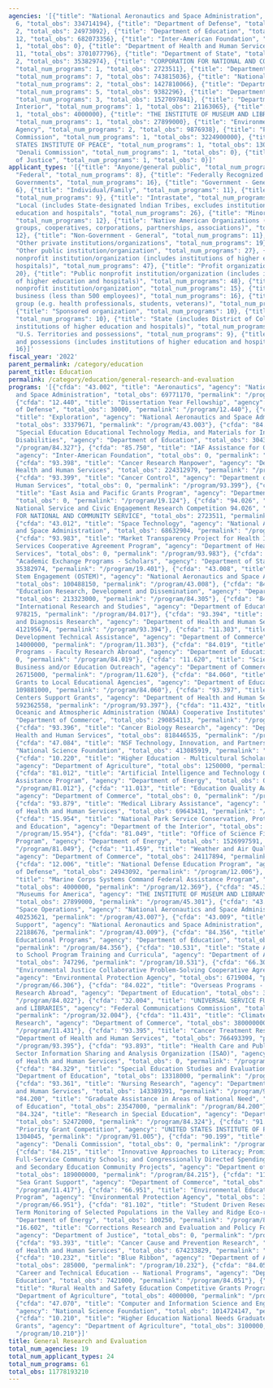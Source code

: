 ```yaml
---
agencies: '[{"title": "National Aeronautics and Space Administration", "total_num_programs":
  6, "total_obs": 334714194}, {"title": "Department of Defense", "total_num_programs":
  2, "total_obs": 24973092}, {"title": "Department of Education", "total_num_programs":
  12, "total_obs": 682073356}, {"title": "Inter-American Foundation", "total_num_programs":
  1, "total_obs": 0}, {"title": "Department of Health and Human Services", "total_num_programs":
  11, "total_obs": 3701077796}, {"title": "Department of State", "total_num_programs":
  2, "total_obs": 35382974}, {"title": "CORPORATION FOR NATIONAL AND COMMUNITY SERVICE",
  "total_num_programs": 1, "total_obs": 2723511}, {"title": "Department of Commerce",
  "total_num_programs": 7, "total_obs": 743815036}, {"title": "National Science Foundation",
  "total_num_programs": 2, "total_obs": 1427810066}, {"title": "Department of Agriculture",
  "total_num_programs": 5, "total_obs": 9382296}, {"title": "Department of Energy",
  "total_num_programs": 3, "total_obs": 1527097841}, {"title": "Department of the
  Interior", "total_num_programs": 1, "total_obs": 21163065}, {"title": "", "total_num_programs":
  1, "total_obs": 4000000}, {"title": "THE INSTITUTE OF MUSEUM AND LIBRARY SERVICES",
  "total_num_programs": 1, "total_obs": 27899000}, {"title": "Environmental Protection
  Agency", "total_num_programs": 2, "total_obs": 9876938}, {"title": "Federal Communications
  Commission", "total_num_programs": 1, "total_obs": 3224900000}, {"title": "UNITED
  STATES INSTITUTE OF PEACE", "total_num_programs": 1, "total_obs": 1304045}, {"title":
  "Denali Commission", "total_num_programs": 1, "total_obs": 0}, {"title": "Department
  of Justice", "total_num_programs": 1, "total_obs": 0}]'
applicant_types: '[{"title": "Anyone/general public", "total_num_programs": 13}, {"title":
  "Federal", "total_num_programs": 8}, {"title": "Federally Recognized lndian Tribal
  Governments", "total_num_programs": 16}, {"title": "Government - General", "total_num_programs":
  6}, {"title": "Individual/Family", "total_num_programs": 11}, {"title": "Interstate",
  "total_num_programs": 9}, {"title": "Intrastate", "total_num_programs": 10}, {"title":
  "Local (includes State-designated lndian Tribes, excludes institutions of higher
  education and hospitals", "total_num_programs": 26}, {"title": "Minority group",
  "total_num_programs": 12}, {"title": "Native American Organizations (includes lndian
  groups, cooperatives, corporations, partnerships, associations)", "total_num_programs":
  12}, {"title": "Non-Government - General", "total_num_programs": 11}, {"title":
  "Other private institutions/organizations", "total_num_programs": 19}, {"title":
  "Other public institution/organization", "total_num_programs": 27}, {"title": "Private
  nonprofit institution/organization (includes institutions of higher education and
  hospitals)", "total_num_programs": 47}, {"title": "Profit organization", "total_num_programs":
  20}, {"title": "Public nonprofit institution/organization (includes institutions
  of higher education and hospitals)", "total_num_programs": 48}, {"title": "Quasi-public
  nonprofit institution/organization", "total_num_programs": 15}, {"title": "Small
  business (less than 500 employees)", "total_num_programs": 16}, {"title": "Specialized
  group (e.g. health professionals, students, veterans)", "total_num_programs": 12},
  {"title": "Sponsored organization", "total_num_programs": 10}, {"title": "State",
  "total_num_programs": 10}, {"title": "State (includes District of Columbia, public
  institutions of higher education and hospitals)", "total_num_programs": 31}, {"title":
  "U.S. Territories and possessions", "total_num_programs": 9}, {"title": "U.S. Territories
  and possessions (includes institutions of higher education and hospitals)", "total_num_programs":
  16}]'
fiscal_year: '2022'
parent_permalink: /category/education
parent_title: Education
permalink: /category/education/general-research-and-evaluation
programs: '[{"cfda": "43.002", "title": "Aeronautics", "agency": "National Aeronautics
  and Space Administration", "total_obs": 69771170, "permalink": "/program/43.002"},
  {"cfda": "12.440", "title": "Dissertation Year Fellowship", "agency": "Department
  of Defense", "total_obs": 30000, "permalink": "/program/12.440"}, {"cfda": "43.003",
  "title": "Exploration", "agency": "National Aeronautics and Space Administration",
  "total_obs": 33379671, "permalink": "/program/43.003"}, {"cfda": "84.327", "title":
  "Special Education Educational Technology Media, and Materials for Individuals with
  Disabilities", "agency": "Department of Education", "total_obs": 30433000, "permalink":
  "/program/84.327"}, {"cfda": "85.750", "title": "IAF Assistance for Overseas Programs",
  "agency": "Inter-American Foundation", "total_obs": 0, "permalink": "/program/85.750"},
  {"cfda": "93.398", "title": "Cancer Research Manpower", "agency": "Department of
  Health and Human Services", "total_obs": 224312979, "permalink": "/program/93.398"},
  {"cfda": "93.399", "title": "Cancer Control", "agency": "Department of Health and
  Human Services", "total_obs": 0, "permalink": "/program/93.399"}, {"cfda": "19.124",
  "title": "East Asia and Pacific Grants Program", "agency": "Department of State",
  "total_obs": 0, "permalink": "/program/19.124"}, {"cfda": "94.026", "title": "AmeriCorps
  National Service and Civic Engagement Research Competition 94.026", "agency": "CORPORATION
  FOR NATIONAL AND COMMUNITY SERVICE", "total_obs": 2723511, "permalink": "/program/94.026"},
  {"cfda": "43.012", "title": "Space Technology", "agency": "National Aeronautics
  and Space Administration", "total_obs": 68632904, "permalink": "/program/43.012"},
  {"cfda": "93.983", "title": "Market Transparency Project for Health IT Interoperability
  Services Cooperative Agreement Program", "agency": "Department of Health and Human
  Services", "total_obs": 0, "permalink": "/program/93.983"}, {"cfda": "19.401", "title":
  "Academic Exchange Programs - Scholars", "agency": "Department of State", "total_obs":
  35382974, "permalink": "/program/19.401"}, {"cfda": "43.008", "title": "Office of
  Stem Engagement (OSTEM)", "agency": "National Aeronautics and Space Administration",
  "total_obs": 100488150, "permalink": "/program/43.008"}, {"cfda": "84.305", "title":
  "Education Research, Development and Dissemination", "agency": "Department of Education",
  "total_obs": 213323000, "permalink": "/program/84.305"}, {"cfda": "84.017", "title":
  "International Research and Studies", "agency": "Department of Education", "total_obs":
  978215, "permalink": "/program/84.017"}, {"cfda": "93.394", "title": "Cancer Detection
  and Diagnosis Research", "agency": "Department of Health and Human Services", "total_obs":
  412195674, "permalink": "/program/93.394"}, {"cfda": "11.303", "title": "Economic
  Development Technical Assistance", "agency": "Department of Commerce", "total_obs":
  14000000, "permalink": "/program/11.303"}, {"cfda": "84.019", "title": "Overseas
  Programs - Faculty Research Abroad", "agency": "Department of Education", "total_obs":
  0, "permalink": "/program/84.019"}, {"cfda": "11.620", "title": "Science, Technology,
  Business and/or Education Outreach", "agency": "Department of Commerce", "total_obs":
  26715000, "permalink": "/program/11.620"}, {"cfda": "84.060", "title": "Indian Education
  Grants to Local Educational Agencies", "agency": "Department of Education", "total_obs":
  109881000, "permalink": "/program/84.060"}, {"cfda": "93.397", "title": "Cancer
  Centers Support Grants", "agency": "Department of Health and Human Services", "total_obs":
  592362558, "permalink": "/program/93.397"}, {"cfda": "11.432", "title": "National
  Oceanic and Atmospheric Administration (NOAA) Cooperative Institutes", "agency":
  "Department of Commerce", "total_obs": 290854113, "permalink": "/program/11.432"},
  {"cfda": "93.396", "title": "Cancer Biology Research", "agency": "Department of
  Health and Human Services", "total_obs": 818446535, "permalink": "/program/93.396"},
  {"cfda": "47.084", "title": "NSF Technology, Innovation, and Partnerships", "agency":
  "National Science Foundation", "total_obs": 413085919, "permalink": "/program/47.084"},
  {"cfda": "10.220", "title": "Higher Education - Multicultural Scholars Grant Program",
  "agency": "Department of Agriculture", "total_obs": 1250000, "permalink": "/program/10.220"},
  {"cfda": "81.012", "title": "Artificial Intelligence and Technology Office Financial
  Assistance Program", "agency": "Department of Energy", "total_obs": 0, "permalink":
  "/program/81.012"}, {"cfda": "11.013", "title": "Education Quality Award Ambassadorship",
  "agency": "Department of Commerce", "total_obs": 0, "permalink": "/program/11.013"},
  {"cfda": "93.879", "title": "Medical Library Assistance", "agency": "Department
  of Health and Human Services", "total_obs": 69643431, "permalink": "/program/93.879"},
  {"cfda": "15.954", "title": "National Park Service Conservation, Protection, Outreach,
  and Education", "agency": "Department of the Interior", "total_obs": 21163065, "permalink":
  "/program/15.954"}, {"cfda": "81.049", "title": "Office of Science Financial Assistance
  Program", "agency": "Department of Energy", "total_obs": 1526997591, "permalink":
  "/program/81.049"}, {"cfda": "11.459", "title": "Weather and Air Quality Research",
  "agency": "Department of Commerce", "total_obs": 24117894, "permalink": "/program/11.459"},
  {"cfda": "12.006", "title": "National Defense Education Program", "agency": "Department
  of Defense", "total_obs": 24943092, "permalink": "/program/12.006"}, {"cfda": "12.369",
  "title": "Marine Corps Systems Command Federal Assistance Program", "agency": "",
  "total_obs": 4000000, "permalink": "/program/12.369"}, {"cfda": "45.301", "title":
  "Museums for America", "agency": "THE INSTITUTE OF MUSEUM AND LIBRARY SERVICES",
  "total_obs": 27899000, "permalink": "/program/45.301"}, {"cfda": "43.007", "title":
  "Space Operations", "agency": "National Aeronautics and Space Administration", "total_obs":
  40253621, "permalink": "/program/43.007"}, {"cfda": "43.009", "title": "Mission
  Support", "agency": "National Aeronautics and Space Administration", "total_obs":
  22188676, "permalink": "/program/43.009"}, {"cfda": "84.356", "title": "Alaska Native
  Educational Programs", "agency": "Department of Education", "total_obs": 37953000,
  "permalink": "/program/84.356"}, {"cfda": "10.531", "title": "State Agency: Farm
  to School Program Training and Curricula", "agency": "Department of Agriculture",
  "total_obs": 747296, "permalink": "/program/10.531"}, {"cfda": "66.306", "title":
  "Environmental Justice Collaborative Problem-Solving Cooperative Agreement Program",
  "agency": "Environmental Protection Agency", "total_obs": 6719004, "permalink":
  "/program/66.306"}, {"cfda": "84.022", "title": "Overseas Programs - Doctoral Dissertation
  Research Abroad", "agency": "Department of Education", "total_obs": 3747141, "permalink":
  "/program/84.022"}, {"cfda": "32.004", "title": "UNIVERSAL SERVICE FUND - SCHOOLS
  and LIBRARIES", "agency": "Federal Communications Commission", "total_obs": 3224900000,
  "permalink": "/program/32.004"}, {"cfda": "11.431", "title": "Climate and Atmospheric
  Research", "agency": "Department of Commerce", "total_obs": 380000000, "permalink":
  "/program/11.431"}, {"cfda": "93.395", "title": "Cancer Treatment Research", "agency":
  "Department of Health and Human Services", "total_obs": 766493399, "permalink":
  "/program/93.395"}, {"cfda": "93.893", "title": "Health Care and Public Health (HPH)
  Sector Information Sharing and Analysis Organization (ISAO)", "agency": "Department
  of Health and Human Services", "total_obs": 0, "permalink": "/program/93.893"},
  {"cfda": "84.329", "title": "Special Education Studies and Evaluations", "agency":
  "Department of Education", "total_obs": 13318000, "permalink": "/program/84.329"},
  {"cfda": "93.361", "title": "Nursing Research", "agency": "Department of Health
  and Human Services", "total_obs": 143389391, "permalink": "/program/93.361"}, {"cfda":
  "84.200", "title": "Graduate Assistance in Areas of National Need", "agency": "Department
  of Education", "total_obs": 23547000, "permalink": "/program/84.200"}, {"cfda":
  "84.324", "title": "Research in Special Education", "agency": "Department of Education",
  "total_obs": 52472000, "permalink": "/program/84.324"}, {"cfda": "91.005", "title":
  "Priority Grant Competition", "agency": "UNITED STATES INSTITUTE OF PEACE", "total_obs":
  1304045, "permalink": "/program/91.005"}, {"cfda": "90.199", "title": "Shared Services",
  "agency": "Denali Commission", "total_obs": 0, "permalink": "/program/90.199"},
  {"cfda": "84.215", "title": "Innovative Approaches to Literacy; Promise Neighborhoods;
  Full-Service Community Schools; and Congressionally Directed Spending for Elementary
  and Secondary Education Community Projects", "agency": "Department of Education",
  "total_obs": 189000000, "permalink": "/program/84.215"}, {"cfda": "11.417", "title":
  "Sea Grant Support", "agency": "Department of Commerce", "total_obs": 8128029, "permalink":
  "/program/11.417"}, {"cfda": "66.951", "title": "Environmental Education Grants
  Program", "agency": "Environmental Protection Agency", "total_obs": 3157934, "permalink":
  "/program/66.951"}, {"cfda": "81.102", "title": "Student Driven Research and Long
  Term Monitoring of Selected Populations in the Valley and Ridge Eco-region", "agency":
  "Department of Energy", "total_obs": 100250, "permalink": "/program/81.102"}, {"cfda":
  "16.602", "title": "Corrections Research and Evaluation and Policy Formulation",
  "agency": "Department of Justice", "total_obs": 0, "permalink": "/program/16.602"},
  {"cfda": "93.393", "title": "Cancer Cause and Prevention Research", "agency": "Department
  of Health and Human Services", "total_obs": 674233829, "permalink": "/program/93.393"},
  {"cfda": "10.232", "title": "Blue Ribbon", "agency": "Department of Agriculture",
  "total_obs": 285000, "permalink": "/program/10.232"}, {"cfda": "84.051", "title":
  "Career and Technical Education -- National Programs", "agency": "Department of
  Education", "total_obs": 7421000, "permalink": "/program/84.051"}, {"cfda": "10.516",
  "title": "Rural Health and Safety Education Competitive Grants Program", "agency":
  "Department of Agriculture", "total_obs": 4000000, "permalink": "/program/10.516"},
  {"cfda": "47.070", "title": "Computer and Information Science and Engineering",
  "agency": "National Science Foundation", "total_obs": 1014724147, "permalink": "/program/47.070"},
  {"cfda": "10.210", "title": "Higher Education National Needs Graduate Fellowship
  Grants", "agency": "Department of Agriculture", "total_obs": 3100000, "permalink":
  "/program/10.210"}]'
title: General Research and Evaluation
total_num_agencies: 19
total_num_applicant_types: 24
total_num_programs: 61
total_obs: 11778193210
---
```

